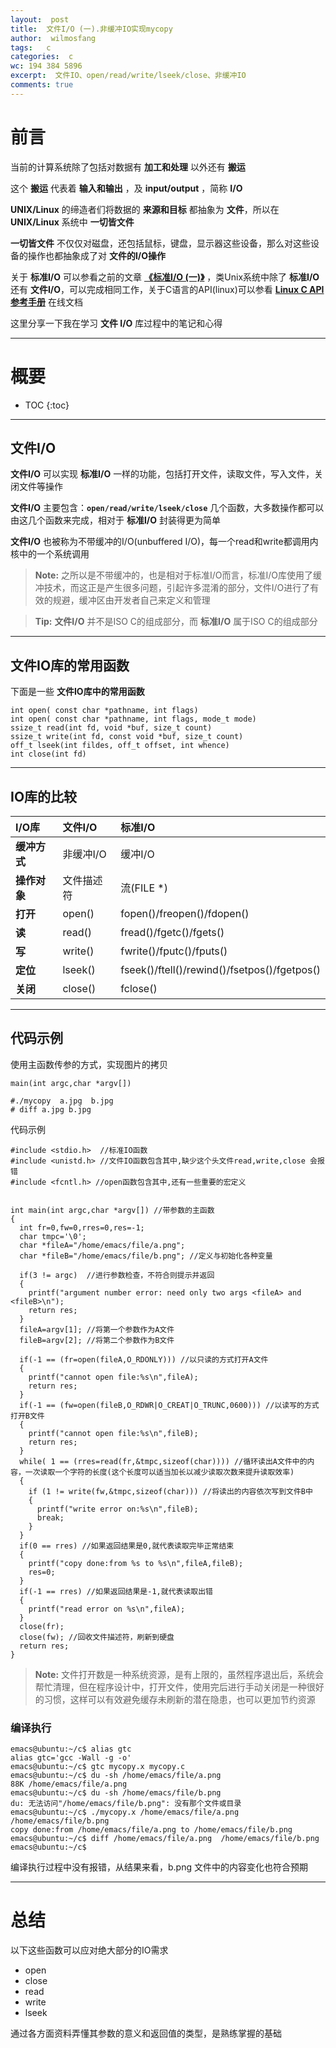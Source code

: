 ```yaml
---
layout:  post
title:  文件I/O (一).非缓冲IO实现mycopy
author:  wilmosfang
tags:   c 
categories:  c
wc: 194 384 5896
excerpt:  文件IO、open/read/write/lseek/close、非缓冲IO
comments: true
---
```



# 前言

当前的计算系统除了包括对数据有 **加工和处理** 以外还有 **搬运**

这个 **搬运** 代表着 **输入和输出** ，及 **input/output** ，简称 **I/O**

**UNIX/Linux** 的缔造者们将数据的 **来源和目标** 都抽象为 **文件**，所以在 **UNIX/Linux** 系统中 **一切皆文件**

**一切皆文件** 不仅仅对磁盘，还包括鼠标，键盘，显示器这些设备，那么对这些设备的操作也都抽象成了对 **文件的I/O操作**

关于 **标准I/O** 可以参看之前的文章 **[《标准I/O (一)》][c_stdio_01]** ，类Unix系统中除了 **标准I/O** 还有 **文件I/O**，可以完成相同工作，关于C语言的API(linux)可以参看 **[Linux C API 参考手册][linux_c_api]** 在线文档

这里分享一下我在学习 **文件 I/O** 库过程中的笔记和心得


---

# 概要

* TOC
{:toc}

---


## 文件I/O

**文件I/O** 可以实现 **标准I/O** 一样的功能，包括打开文件，读取文件，写入文件，关闭文件等操作

**文件I/O** 主要包含：**`open/read/write/lseek/close`** 几个函数，大多数操作都可以由这几个函数来完成，相对于 **标准I/O** 封装得更为简单
 
**文件I/O** 也被称为不带缓冲的I/O(unbuffered I/O)，每一个read和write都调用内核中的一个系统调用

> **Note:** 之所以是不带缓冲的，也是相对于标准I/O而言，标准I/O库使用了缓冲技术，而这正是产生很多问题，引起许多混淆的部分，文件I/O进行了有效的规避，缓冲区由开发者自己来定义和管理

> **Tip:** **文件I/O** 并不是ISO C的组成部分，而 **标准I/O** 属于ISO C的组成部分


---

## 文件IO库的常用函数


下面是一些 **文件IO库中的常用函数**


~~~
int open( const char *pathname, int flags)
int open( const char *pathname, int flags, mode_t mode)
ssize_t read(int fd, void *buf, size_t count)
ssize_t write(int fd, const void *buf, size_t count)
off_t lseek(int fildes, off_t offset, int whence)
int close(int fd)
~~~


---

## IO库的比较


| I/O库    | 文件I/O | 标准I/O  |
| :------- | :---- | :--- |
| **缓冲方式**| 非缓冲I/O |  缓冲I/O |
| **操作对象**| 文件描述符   | 流(FILE *)  |
| **打开**   | open()   |  fopen()/freopen()/fdopen() |
|**读**|read()|fread()/fgetc()/fgets()|
|**写**|write()|fwrite()/fputc()/fputs()|
|**定位**|lseek()|fseek()/ftell()/rewind()/fsetpos()/fgetpos()|
|**关闭**|close()|fclose()|


---

## 代码示例

使用主函数传参的方式，实现图片的拷贝

`main(int argc,char *argv[])`


~~~
#./mycopy  a.jpg  b.jpg
# diff a.jpg b.jpg
~~~

代码示例

~~~
#include <stdio.h>  //标准IO函数
#include <unistd.h> //文件IO函数包含其中,缺少这个头文件read,write,close 会报错
#include <fcntl.h> //open函数包含其中,还有一些重要的宏定义


int main(int argc,char *argv[]) //带参数的主函数
{
  int fr=0,fw=0,rres=0,res=-1; 
  char tmpc='\0';
  char *fileA="/home/emacs/file/a.png";
  char *fileB="/home/emacs/file/b.png"; //定义与初始化各种变量
  
  if(3 != argc)  //进行参数检查，不符合则提示并返回
  {
    printf("argument number error: need only two args <fileA> and <fileB>\n");
    return res;
  }
  fileA=argv[1]; //将第一个参数作为A文件
  fileB=argv[2]; //将第二个参数作为B文件
  
  if(-1 == (fr=open(fileA,O_RDONLY))) //以只读的方式打开A文件
  {
    printf("cannot open file:%s\n",fileA);
    return res;
  }
  if(-1 == (fw=open(fileB,O_RDWR|O_CREAT|O_TRUNC,0600))) //以读写的方式打开B文件
  {
    printf("cannot open file:%s\n",fileB);
    return res;
  }
  while( 1 == (rres=read(fr,&tmpc,sizeof(char)))) //循环读出A文件中的内容，一次读取一个字符的长度(这个长度可以适当加长以减少读取次数来提升读取效率)
  {
    if (1 != write(fw,&tmpc,sizeof(char))) //将读出的内容依次写到文件B中
    {
      printf("write error on:%s\n",fileB);
      break;
    }
  }
  if(0 == rres) //如果返回结果是0,就代表读取完毕正常结束
  {
    printf("copy done:from %s to %s\n",fileA,fileB);
    res=0;
  }
  if(-1 == rres) //如果返回结果是-1,就代表读取出错
  {
    printf("read error on %s\n",fileA);
  }
  close(fr);
  close(fw); //回收文件描述符，刷新到硬盘
  return res;
}
~~~

> **Note:** 文件打开数是一种系统资源，是有上限的，虽然程序退出后，系统会帮忙清理，但在程序设计中，打开文件，使用完后进行手动关闭是一种很好的习惯，这样可以有效避免缓存未刷新的潜在隐患，也可以更加节约资源


### 编译执行

~~~
emacs@ubuntu:~/c$ alias gtc 
alias gtc='gcc -Wall -g -o'
emacs@ubuntu:~/c$ gtc mycopy.x mycopy.c
emacs@ubuntu:~/c$ du -sh /home/emacs/file/a.png 
88K	/home/emacs/file/a.png
emacs@ubuntu:~/c$ du -sh /home/emacs/file/b.png 
du: 无法访问"/home/emacs/file/b.png": 没有那个文件或目录
emacs@ubuntu:~/c$ ./mycopy.x /home/emacs/file/a.png  /home/emacs/file/b.png 
copy done:from /home/emacs/file/a.png to /home/emacs/file/b.png
emacs@ubuntu:~/c$ diff /home/emacs/file/a.png  /home/emacs/file/b.png
emacs@ubuntu:~/c$
~~~

编译执行过程中没有报错，从结果来看，b.png 文件中的内容变化也符合预期


---

# 总结

以下这些函数可以应对绝大部分的IO需求

* open
* close
* read
* write
* lseek


通过各方面资料弄懂其参数的意义和返回值的类型，是熟练掌握的基础


[c_stdio_01]:http://soft.dog/2016/12/26/c-stdio-01/
[linux_c_api]:http://www.kancloud.cn/wizardforcel/linux-c-api-ref/98469
